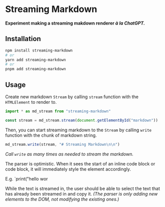 # Streaming Markdown

**Experiment making a streaming makdown renderer *à la ChatGPT.***

## Installation

```bash
npm install streaming-markdown
# or
yarn add streaming-markdown
# or
pnpm add streaming-markdown
```

## Usage

Create new markdown `Stream` by calling `stream` function with the `HTMLElement` to render to.

```js
import * as md_stream from "streaming-markdown"

const stream = md_stream.stream(document.getElementById("markdown"))
```

Then, you can start streaming markdown to the `Stream` by calling `write` function with the chunk of markdown string.

```js
md_stream.write(stream, "# Streaming Markdown\n\n")
```

*Call `write` as many times as needed to stream the markdown.*

The parser is optimistic. When it sees the start of an inline code block or code block, it will immediately style the element accordingly.

E.g. `print("hello wor

While the text is streamed in, the user should be able to select the text that has already been streamed in and copy it. *(The parser is only adding new elements to the DOM, not modifying the existing ones.)*